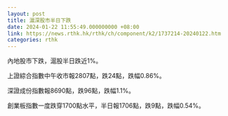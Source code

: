 ```yaml
---
layout: post
title: 滬深股市半日下跌
date: 2024-01-22 11:55:49.000000000 +08:00
link: https://news.rthk.hk/rthk/ch/component/k2/1737214-20240122.htm
categories: rthk
---
```


內地股市下跌，滬股半日跌近1%。

上證綜合指數中午收市報2807點，跌24點，跌幅0.86%。

深證成份指數報8690點，跌96點，跌幅1.1%。

創業板指數一度跌穿1700點水平，半日報1706點，跌9點，跌幅0.54%。
